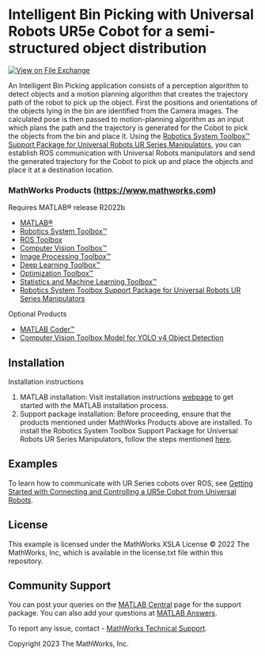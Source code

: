 # Intelligent Bin Picking with Universal Robots UR5e Cobot for a semi-structured object distribution
<!-- This is the "Title of the contribution" that was approved during the Community Contribution Review Process --> 

[![View <File Exchange Title> on File Exchange](https://www.mathworks.com/matlabcentral/images/matlab-file-exchange.svg)](https://www.mathworks.com/matlabcentral/fileexchange/####-file-exchange-title)  
<!-- Add this icon to the README if this repo also appears on File Exchange via the "Connect to GitHub" feature --> 

An Intelligent Bin Picking application consists of a perception algorithm to detect objects and a motion planning algorithm that creates the trajectory path of the robot to pick up the object. First the positions and orientations of the objects lying in the bin are identified from the Camera images. The calculated pose is then passed to motion-planning algorithm as an input which plans the path and the trajectory is generated for the Cobot to pick the objects from the bin and place it. 
Using the [Robotics System Toolbox&trade; Support Package for Universal Robots UR Series Manipulators](https://www.mathworks.com/matlabcentral/fileexchange/117530-robotics-system-toolboxtm-support-package-for-universal-robots-ur-series-manipulators), you can establish ROS communication with Universal Robots manipulators and send the generated trajectory for the Cobot to pick up and place the objects and place it at a destination location.

<!--- If your project includes a visualation or any images or an App please include a screenshot in this README --->

<!--- Markdown supports the following HTML entities: © - &copy;  ® - &reg;  ™ - &trade;
More information about Trademarks can be found internally within the Checklist for Community Contributions and Supportfiles Confluence page--->

<!--- Please remember to delete all template related text that you are not using within your README.md ---> 

### MathWorks Products (https://www.mathworks.com)

Requires MATLAB&reg; release R2022b
- [MATLAB&reg;](https://www.mathworks.com/products/matlab.html)
- [Robotics System Toolbox&trade;](https://www.mathworks.com/products/robotics.html)
- [ROS Toolbox](https://www.mathworks.com/products/ros.html)
- [Computer Vision Toolbox&trade;](https://www.mathworks.com/products/computer-vision.html)
- [Image Processing Toolbox&trade;](https://www.mathworks.com/products/image.html)
- [Deep Learning Toolbox&trade;](https://www.mathworks.com/products/deep-learning.html)
- [Optimization Toolbox&trade;](https://www.mathworks.com/products/optimization.html)
- [Statistics and Machine Learning Toolbox&trade;](https://www.mathworks.com/products/statistics.html)
- [Robotics System Toolbox Support Package for Universal Robots UR Series Manipulators](https://www.mathworks.com/matlabcentral/fileexchange/117530-robotics-system-toolbox-support-package-for-universal-robots-ur-series-manipulators)

Optional Products
- [MATLAB Coder&trade;](https://www.mathworks.com/products/matlab-coder.html)
- [Computer Vision Toolbox Model for YOLO v4 Object Detection](https://www.mathworks.com/matlabcentral/fileexchange/107969-computer-vision-toolbox-model-for-yolo-v4-object-detection)

## Installation
Installation instructions

1. MATLAB installation: Visit installation instructions [webpage](https://in.mathworks.com/help/install/) to get started with the MATLAB installation process. 
2. Support package installation: Before proceeding, ensure that the products mentioned under MathWorks Products above are installed. To install the Robotics System Toolbox Support Package for Universal Robots UR Series Manipulators, follow the steps mentioned [here](https://in.mathworks.com/help/supportpkg/urseries/ug/install-support-for-manipulator-hardware.html).  

## Examples

To learn how to communicate with UR Series cobots over ROS, see [Getting Started with Connecting and Controlling a UR5e Cobot from Universal Robots](https://www.mathworks.com/help/supportpkg/urseries/ug/getting-started-controlling-ur5e.html). 
<!--- Make sure you have a repo set up correctly if you are to follow this formatting --->

## License
<!--- Make sure you have a License.txt within your Repo --->
This example is licensed under the MathWorks XSLA License © 2022 The MathWorks, Inc, which is available in the license.txt file within this repository.


## Community Support
You can post your queries on the [MATLAB Central](https://in.mathworks.com/matlabcentral/fileexchange/117530-robotics-system-toolboxtm-support-package-for-universal-robots-ur-series-manipulators) page for the support package.
You can also add your questions at [MATLAB Answers](https://www.mathworks.com/matlabcentral/answers/index).

To report any issue, contact - [MathWorks Technical Support](https://www.mathworks.com/support/contact_us.html).

Copyright 2023 The MathWorks, Inc.

<!--- Do not forget to the add the SECURITY.md to this repo --->
<!--- Add Topics #Topics to your Repo such as #MATLAB  --->

<!--- This is my comment --->

<!-- Include any Trademarks if this is the first time mentioning trademarked products (For Example:  MATLAB&reg; Simulink&reg; Trademark&trade; Simulink Test&#8482;) --> 

